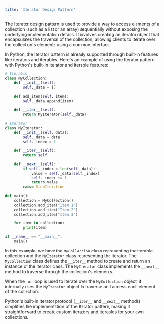 ```yaml
---
title: 'Iterator Design Pattern'
...
```

The Iterator design pattern is used to provide a way to access elements of a collection (such as a list or an array) sequentially without exposing the underlying implementation details. It involves creating an iterator object that encapsulates the traversal of the collection, allowing clients to iterate over the collection's elements using a common interface.

In Python, the Iterator pattern is already supported through built-in features like iterators and iterables. Here's an example of using the Iterator pattern with Python's built-in iterator and iterable features:

```python
# Iterable
class MyCollection:
    def __init__(self):
        self._data = []

    def add_item(self, item):
        self._data.append(item)

    def __iter__(self):
        return MyIterator(self._data)

# Iterator
class MyIterator:
    def __init__(self, data):
        self._data = data
        self._index = 0

    def __iter__(self):
        return self

    def __next__(self):
        if self._index < len(self._data):
            value = self._data[self._index]
            self._index += 1
            return value
        raise StopIteration

def main():
    collection = MyCollection()
    collection.add_item("Item 1")
    collection.add_item("Item 2")
    collection.add_item("Item 3")

    for item in collection:
        print(item)

if __name__ == "__main__":
    main()
```

In this example, we have the `MyCollection` class representing the iterable collection and the `MyIterator` class representing the iterator. The `MyCollection` class defines the `__iter__` method to create and return an instance of the iterator class. The `MyIterator` class implements the `__next__` method to traverse through the collection's elements.

When the `for` loop is used to iterate over the `MyCollection` object, it internally uses the `MyIterator` object to traverse and access each element of the collection.

Python's built-in iterator protocol (`__iter__` and `__next__` methods) simplifies the implementation of the Iterator pattern, making it straightforward to create custom iterators and iterables for your own collections.